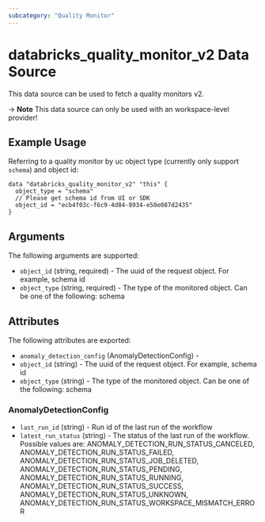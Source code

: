 ```yaml
---
subcategory: "Quality Monitor"
---
```

# databricks_quality_monitor_v2 Data Source
This data source can be used to fetch a quality monitors v2.

-> **Note** This data source can only be used with an workspace-level provider!


## Example Usage
Referring to a quality monitor by uc object type (currently only support `schema`) and object id:

```hcl
data "databricks_quality_monitor_v2" "this" {
  object_type = "schema"
  // Please get schema id from UI or SDK
  object_id = "ecb4f03c-f6c9-4d84-8934-e50e087d2435"
}
```


## Arguments
The following arguments are supported:
* `object_id` (string, required) - The uuid of the request object. For example, schema id
* `object_type` (string, required) - The type of the monitored object. Can be one of the following: schema

## Attributes
The following attributes are exported:
* `anomaly_detection_config` (AnomalyDetectionConfig) - 
* `object_id` (string) - The uuid of the request object. For example, schema id
* `object_type` (string) - The type of the monitored object. Can be one of the following: schema

### AnomalyDetectionConfig
* `last_run_id` (string) - Run id of the last run of the workflow
* `latest_run_status` (string) - The status of the last run of the workflow. Possible values are: ANOMALY_DETECTION_RUN_STATUS_CANCELED, ANOMALY_DETECTION_RUN_STATUS_FAILED, ANOMALY_DETECTION_RUN_STATUS_JOB_DELETED, ANOMALY_DETECTION_RUN_STATUS_PENDING, ANOMALY_DETECTION_RUN_STATUS_RUNNING, ANOMALY_DETECTION_RUN_STATUS_SUCCESS, ANOMALY_DETECTION_RUN_STATUS_UNKNOWN, ANOMALY_DETECTION_RUN_STATUS_WORKSPACE_MISMATCH_ERROR